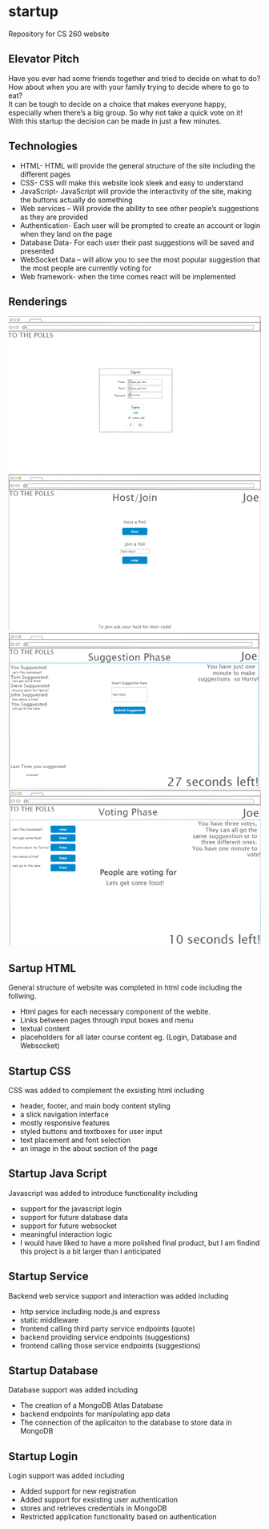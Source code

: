 # startup
Repository for CS 260 website
## Elevator Pitch
Have you ever had some friends together and tried to decide on what to do?
<br>
How about when you are with your family trying to decide where to go to eat?
<br>
It can be tough to decide on a choice that makes everyone happy,
<br>
especially when there’s a big group. So why not take a quick vote on it!
<br>
With this startup the decision can be made in just a few minutes.

## Technologies
- HTML- HTML will provide the general structure of the site including the different pages
- CSS- CSS will make this website look sleek and easy to understand
- JavaScript- JavaScript will provide the interactivity of the site, making the buttons actually do something 
- Web services – Will provide the ability to see other people’s suggestions as they are provided
- Authentication- Each user will be prompted to create an account or login when they land on the page
- Database Data- For each user their past suggestions will be saved and presented
- WebSocket Data – will allow you to see the most popular suggestion that the most people are currently voting for
- Web framework- when the time comes react will be implemented
## Renderings
![Alt text](image.png)
![Alt text](image-1.png)
![Alt text](image-2.png)
![Alt text](image-3.png)

## Sartup HTML
General structure of website was completed in html code including the follwing.

- Html pages for each necessary component of the webite.
- Links between pages through input boxes and menu
- textual content
- placeholders for all later course content eg. (Login, Database and Websocket)


## Startup CSS
CSS was added to complement the exsisting html including

- header, footer, and main body content styling
- a slick navigation interface
- mostly responsive features
- styled buttons and textboxes for user input
- text placement and font selection
- an image in the about section of the page

## Startup Java Script
Javascript was added to introduce functionality including

- support for the javascript login
- support for future database data
- support for future websocket
- meaningful interaction logic
- I would have liked to have a more polished final product, but I am findind this project is a bit larger than I anticipated

## Startup Service
Backend web service support and interaction was added including

- http service including node.js and express
- static middleware
- frontend calling third party service endpoints (quote)
- backend providing service endpoints (suggestions)
- frontend calling those service endpoints (suggestions)

## Startup Database
Database support was added including

- The creation of a MongoDB Atlas Database
- backend endpoints for manipulating app data
- The connection of the aplicaiton to the database to store data in MongoDB

## Startup Login
Login support was added including

- Added support for new registration
- Added support for exsisting user authentication
- stores and retrieves credentials in MongoDB
- Restricted application functionality based on authentication